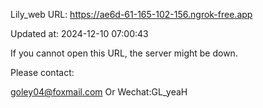 Lily_web URL: https://ae6d-61-165-102-156.ngrok-free.app

Updated at: 2024-12-10 07:00:43

If you cannot open this URL, the server might be down.

Please contact: 

goley04@foxmail.com Or Wechat:GL_yeaH